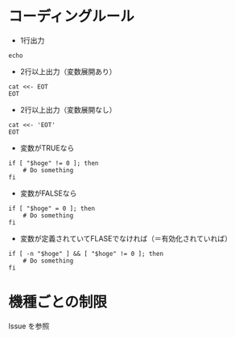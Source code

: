 # コーディングルール

* 1行出力
```
echo
```

* 2行以上出力（変数展開あり）

```
cat <<- EOT
EOT
```

* 2行以上出力（変数展開なし）

```
cat <<- 'EOT'
EOT
```

* 変数がTRUEなら

```
if [ "$hoge" != 0 ]; then
	# Do something
fi
```

* 変数がFALSEなら

```
if [ "$hoge" = 0 ]; then
	# Do something
fi
```

* 変数が定義されていてFLASEでなければ（＝有効化されていれば）

```
if [ -n "$hoge" ] && [ "$hoge" != 0 ]; then
	# Do something
fi
```

# 機種ごとの制限

Issue を参照